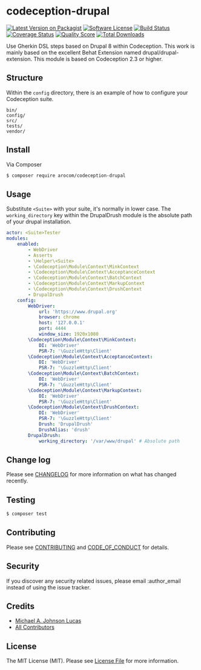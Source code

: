 # codeception-drupal

[![Latest Version on Packagist][ico-version]][link-packagist]
[![Software License][ico-license]](LICENSE.md)
[![Build Status][ico-travis]][link-travis]
[![Coverage Status][ico-scrutinizer]][link-scrutinizer]
[![Quality Score][ico-code-quality]][link-code-quality]
[![Total Downloads][ico-downloads]][link-downloads]

Use Gherkin DSL steps based on Drupal 8 within Codeception. This work is mainly based on the excellent Behat Extension named drupal/drupal-extension. This module is based on Codeception 2.3 or higher.

## Structure

Within the `config` directory, there is an example of how to configure your Codeception suite.

```
bin/
config/
src/
tests/
vendor/
```


## Install

Via Composer

``` bash
$ composer require arocom/codeception-drupal
```

## Usage

Substitute `<Suite>` with your suite, it's normally in lower case.
The `working_directory` key within the DrupalDrush module is the absolute path of your drupal installation.

```yaml
actor: <Suite>Tester
modules:
    enabled:
        - WebDriver
        - Asserts
        - \Helper\<Suite>
        - \Codeception\Module\Context\MinkContext
        - \Codeception\Module\Context\AcceptanceContext
        - \Codeception\Module\Context\BatchContext
        - \Codeception\Module\Context\MarkupContext
        - \Codeception\Module\Context\DrushContext
        - DrupalDrush
    config:
        WebDriver:
            url: 'https://www.drupal.org'
            browser: chrome
            host: '127.0.0.1'
            port: 4444
            window_size: 1920x1080
        \Codeception\Module\Context\MinkContext:
            DI: 'WebDriver'
            PSR-7: '\GuzzleHttp\Client'
        \Codeception\Module\Context\AcceptanceContext:
            DI: 'WebDriver'
            PSR-7: '\GuzzleHttp\Client'
        \Codeception\Module\Context\BatchContext:
            DI: 'WebDriver'
            PSR-7: '\GuzzleHttp\Client'
        \Codeception\Module\Context\MarkupContext:
            DI: 'WebDriver'
            PSR-7: '\GuzzleHttp\Client'
        \Codeception\Module\Context\DrushContext:
            DI: 'WebDriver'
            PSR-7: '\GuzzleHttp\Client'
            Drush: 'DrupalDrush'
            DrushAlias: 'drush'
        DrupalDrush:
            working_directory: '/var/www/drupal' # Absolute path
```

## Change log

Please see [CHANGELOG](CHANGELOG.md) for more information on what has changed recently.

## Testing

``` bash
$ composer test
```

## Contributing

Please see [CONTRIBUTING](CONTRIBUTING.md) and [CODE_OF_CONDUCT](CODE_OF_CONDUCT.md) for details.

## Security

If you discover any security related issues, please email :author_email instead of using the issue tracker.

## Credits

- [Michael A. Johnson Lucas][link-author]
- [All Contributors][link-contributors]

## License

The MIT License (MIT). Please see [License File](LICENSE.md) for more information.

[ico-version]: https://img.shields.io/packagist/v/arocom/codeception-drupal.svg?style=flat-square
[ico-license]: https://img.shields.io/badge/license-MIT-brightgreen.svg?style=flat-square
[ico-travis]: https://img.shields.io/travis/arocom/codeception-drupal/master.svg?style=flat-square
[ico-scrutinizer]: https://img.shields.io/scrutinizer/coverage/g/arocom/codeception-drupal.svg?style=flat-square
[ico-code-quality]: https://img.shields.io/scrutinizer/g/arocom/codeception-drupal.svg?style=flat-square
[ico-downloads]: https://img.shields.io/packagist/dt/arocom/codeception-drupal.svg?style=flat-square

[link-packagist]: https://packagist.org/packages/arocom/codeception-drupal
[link-travis]: https://travis-ci.org/arocom/codeception-drupal
[link-scrutinizer]: https://scrutinizer-ci.com/g/arocom/codeception-drupal/code-structure
[link-code-quality]: https://scrutinizer-ci.com/g/arocom/codeception-drupal
[link-downloads]: https://packagist.org/packages/arocom/codeception-drupal
[link-author]: https://github.com/arocom
[link-contributors]: ../../contributors